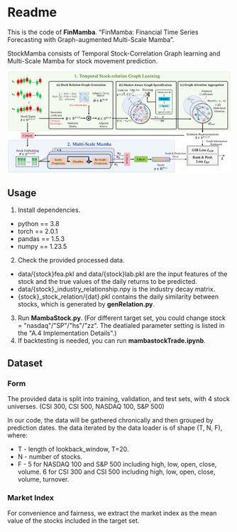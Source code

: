 # Readme 
This is the code of **FinMamba**. “FinMamba: Financial Time Series Forecasting with Graph-augmented Multi-Scale Mamba”.

StockMamba consists of  Temporal Stock-Correlation Graph learning and Multi-Scale Mamba for stock movement prediction.

![](./assets/FinMamba.png)

## Usage
1. Install dependencies.
- python == 3.8
- torch == 2.0.1
- pandas == 1.5.3
- numpy == 1.23.5

2. Check the provided processed data.

- data/{stock}fea.pkl and data/{stock}lab.pkl are the input features of the stock and the true values of the daily returns to be predicted.
- data/{stock}\_industry\_relationship.npy is the industry decay matrix.
- {stock}\_stock\_relation/{dat}.pkl contains the daily similarity between stocks, which is generated by **genRelation.py**.

3. Run **MambaStock.py**. (For different target set, you could change stock = "nasdaq"/"SP"/"hs"/"zz". The deatialed parameter setting is listed in the "A.4 Implementation Details".)
4. If backtesting is needed, you can run **mambastockTrade.ipynb**.

## Dataset
### Form
The provided data is split into training, validation, and test sets, with 4 stock universes. (CSI 300, CSI 500, NASDAQ 100, S&P 500)

In our code, the data will be gathered chronically and then grouped by prediction dates. the data iterated by the data loader is of shape (T, N, F), where:

- T - length of lookback_window, T=20.
- N - number of stocks. 
- F - 5 for NASDAQ 100 and S&P 500 including high, low, open, close, volume. 6 for CSI 300 and CSI 500 including high, low, open, close, volume, turnover.

### Market Index
For convenience and fairness, we extract the market index as the mean value of the stocks included in the target set.




